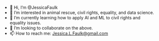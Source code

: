 - 👋 Hi, I’m @JessicaFaulk
- 👀 I’m interested in animal rescue, civil rights, equality, and data science.
- 🌱 I’m currently learning how to apply AI and ML to civil rights and equality issues.
- 💞️ I’m looking to collaborate on the above.
- 📫 How to reach me: Jessica.L.Faulk@gmail.com

<!---
JessicaFaulk/JessicaFaulk is a ✨ special ✨ repository because its `README.md` (this file) appears on your GitHub profile.
You can click the Preview link to take a look at your changes.
--->
